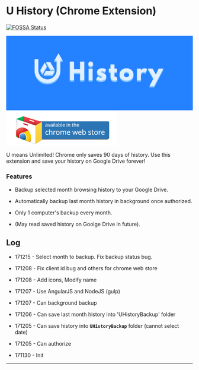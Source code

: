 # U History (Chrome Extension)

[![FOSSA Status](https://app.fossa.io/api/projects/git%2Bgithub.com%2FPike96%2FUHistory.svg?type=shield)](https://app.fossa.io/projects/git%2Bgithub.com%2FPike96%2FUHistory?ref=badge_shield)

![tile1400](https://github.com/Pike96/UHistory/raw/master/pic/tile1400.png) [![](/pic/chrome-web-store.png "U History - Chrome Web Store")][webstore]

U means Unlimited! Chrome only saves 90 days of history. Use this extension and save your history on Google Drive forever!

### Features

- Backup selected month browsing history to your Google Drive.

- Automatically backup last month history in background once authorized.

- Only 1 computer's backup every month.

- (May read saved history on Goolge Drive in future).


## Log

- 171215 - Select month to backup. Fix backup status bug.

- 171208 - Fix client id bug and others for chrome web store

- 171208 - Add icons, Modify name

- 171207 - Use AngularJS and NodeJS (gulp)

- 171207 - Can background backup

- 171206 - Can save last month history into 'UHistoryBackup' folder

- 171205 - Can save history into **`UHistoryBackup`** folder (cannot select date)

- 171205 - Can authorize

- 171130 - Init

--------------------------------
[webstore]:https://chrome.google.com/webstore/detail/u-history/nkokmdpokpgocgabofnpkandjgchljgf
